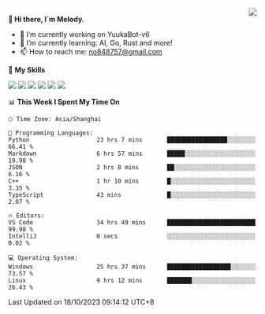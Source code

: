 <a href="#">
  <img align="right" src="https://github-readme-stats.vercel.app/api?username=melodyyuuka&count_private=true&show_icons=true" />
</a>

**👋 Hi there, I`m Melody.**

- 🔭 I’m currently working on YuukaBot-v6
- 🌱 I’m currently learning: AI, Go, Rust and more!
- 📫 How to reach me: no848757@gmail.com

🌟 **My Skills** 

![](https://img.shields.io/badge/-Python-3e74a2?style=flat-square&logo=Python&logoColor=fff)
![](https://img.shields.io/badge/-Java-007396?style=flat-square&logo=OpenJDK&logoColor=fff)
![](https://img.shields.io/badge/-Node.js-339933?style=flat-square&logo=Node.js&logoColor=fff)
![](https://img.shields.io/badge/-Git-f05032?style=flat-square&logo=git&logoColor=fff)
![](https://img.shields.io/badge/-PostgreSQL-4169e1?style=flat-square&logo=PostgreSQL&logoColor=fff)
![](https://img.shields.io/badge/-VSCode-007acc?style=flat-square&logo=Visual-Studio-Code&logoColor=fff)


<!--START_SECTION:waka-->
📊 **This Week I Spent My Time On** 

```text
🕑︎ Time Zone: Asia/Shanghai

💬 Programming Languages: 
Python                   23 hrs 7 mins       █████████████████░░░░░░░░   66.41 % 
Markdown                 6 hrs 57 mins       █████░░░░░░░░░░░░░░░░░░░░   19.98 % 
JSON                     2 hrs 8 mins        ██░░░░░░░░░░░░░░░░░░░░░░░    6.16 % 
C++                      1 hr 10 mins        █░░░░░░░░░░░░░░░░░░░░░░░░    3.35 % 
TypeScript               43 mins             █░░░░░░░░░░░░░░░░░░░░░░░░    2.07 % 

🔥 Editors: 
VS Code                  34 hrs 49 mins      █████████████████████████   99.98 % 
IntelliJ                 0 secs              ░░░░░░░░░░░░░░░░░░░░░░░░░    0.02 % 

💻 Operating System: 
Windows                  25 hrs 37 mins      ██████████████████░░░░░░░   73.57 % 
Linux                    9 hrs 12 mins       ███████░░░░░░░░░░░░░░░░░░   26.43 % 
```


 Last Updated on 18/10/2023 09:14:12 UTC+8
<!--END_SECTION:waka-->
